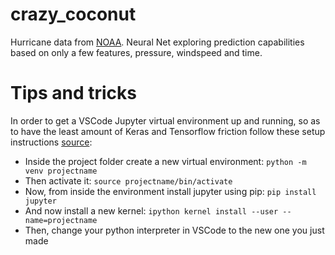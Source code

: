 # crazy_coconut
Hurricane data from [NOAA](https://www.nhc.noaa.gov/data/). Neural Net exploring prediction capabilities based on only a few features, pressure, windspeed and time.

# Tips and tricks
In order to get a VSCode Jupyter virtual environment up and running, so as to have the least amount of Keras and Tensorflow friction follow these setup instructions [source](https://anbasile.github.io/posts/2017-06-25-jupyter-venv/):
- Inside the project folder create a new virtual environment: ```python -m venv projectname```
- Then activate it: ```source projectname/bin/activate```
- Now, from inside the environment install jupyter using pip: ```pip install jupyter```
- And now install a new kernel: ```ipython kernel install --user --name=projectname```
- Then, change your python interpreter in VSCode to the new one you just made